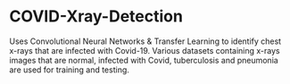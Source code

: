 # COVID-Xray-Detection

Uses Convolutional Neural Networks & Transfer Learning to identify chest x-rays that are infected with Covid-19. 
Various datasets containing x-rays images that are normal, infected with Covid, tuberculosis and pneumonia are used for training and testing.
